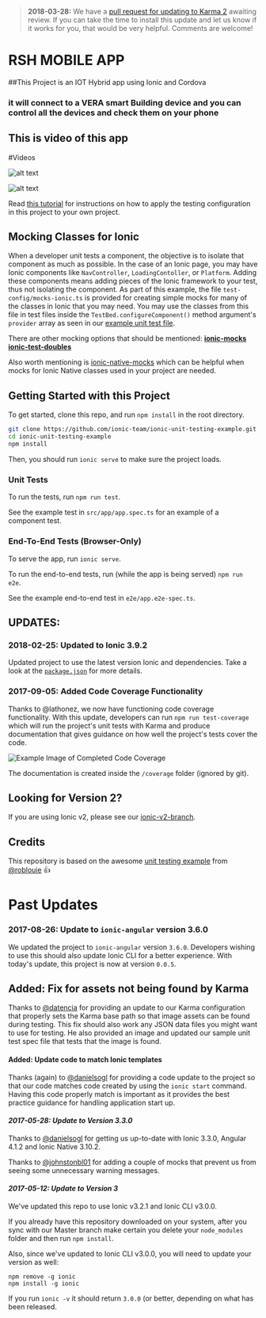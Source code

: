 > **2018-03-28:** We have a [pull request for updating to Karma 2](https://github.com/ionic-team/ionic-unit-testing-example/pull/87) awaiting review. If you can take the time to install this update and let us know if it works for you, that would be very helpful. Comments are welcome!

# RSH MOBILE APP
##This Project is an IOT Hybrid app using Ionic and Cordova

### it will connect to a VERA smart Building device and you can control all the devices and check them on your phone

## This is video of this app

#Videos

![alt text](./src/screen-records/1.gif) 

![alt text](./src/screen-records/2.gif) 




Read [this tutorial](https://leifwells.github.io/2017/08/27/testing-in-ionic-configure-existing-projects-for-testing/) for instructions on how to apply the testing configuration in this project to your own project. 

## Mocking Classes for Ionic
When a developer unit tests a component, the objective is to isolate that component as much as possible. In the case of an Ionic page, you may have Ionic components like `NavController`, `LoadingContoller`, or `Platform`. Adding these components means adding pieces of the Ionic framework to your test, thus not isolating the component. As part of this example, the file `test-config/mocks-ionic.ts` is provided for creating simple mocks for many of the classes in Ionic that you may need. You may use the classes from this file in test files inside the `TestBed.configureComponent()` method argument's `provider` array as seen in our [example unit test file](https://github.com/ionic-team/ionic-unit-testing-example/blob/master/src/app/app.spec.ts).

There are other mocking options that should be mentioned:
**[ionic-mocks](https://github.com/stonelasley/ionic-mocks)**
**[ionic-test-doubles](https://github.com/DomesticApp/ionic-test-doubles)**

Also worth mentioning is [ionic-native-mocks](https://github.com/chrisgriffith/ionic-native-mocks) which can be helpful when mocks for Ionic Native classes used in your project are needed.

Getting Started with this Project
-----------

To get started, clone this repo, and run `npm install` in the root directory.

```sh
git clone https://github.com/ionic-team/ionic-unit-testing-example.git
cd ionic-unit-testing-example
npm install
```
Then, you should run `ionic serve` to make sure the project loads.

### Unit Tests

To run the tests, run `npm run test`.

See the example test in `src/app/app.spec.ts` for an example of a component test.

### End-To-End Tests (Browser-Only)

To serve the app, run `ionic serve`.

To run the end-to-end tests, run (while the app is being served) `npm run e2e`.

See the example end-to-end test in `e2e/app.e2e-spec.ts`.

UPDATES:
--------
### **2018-02-25: Updated to Ionic 3.9.2**
Updated project to use the latest version Ionic and dependencies. Take a look at the [`package.json`](https://github.com/ionic-team/ionic-unit-testing-example/blob/master/package.json) for more details.

### **2017-09-05: Added Code Coverage Functionality**

Thanks to @lathonez, we now have functioning code coverage functionality. With this update, developers can run `npm run test-coverage` which will run the project's unit tests with Karma and produce documentation that gives guidance on how well the project's tests cover the code.

![Example Image of Completed Code Coverage](https://user-images.githubusercontent.com/1648535/30074946-54a36e50-9241-11e7-9ca8-6263d0353c58.png)

The documentation is created inside the `/coverage` folder (ignored by git).

## Looking for Version 2?

If you are using Ionic v2, please see our [ionic-v2-branch](https://github.com/ionic-team/ionic-unit-testing-example/tree/ionic-v2-branch).

## Credits

This repository is based on the awesome [unit testing example](https://github.com/roblouie/unit-testing-demo) from [@roblouie](https://github.com/roblouie/) :thumbsup:

Past Updates
==========

### **2017-08-26: Update to `ionic-angular` version 3.6.0**

We updated the project to `ionic-angular` version `3.6.0`. Developers wishing to use this should also update Ionic CLI for a better experience. With today's update, this project is now at version `0.0.5`.

## **Added: Fix for assets not being found by Karma**

Thanks to [@datencia](https://github.com/datencia) for providing an update to our Karma configuration that properly sets the Karma base path so that image assets can be found during testing. This fix should also work any JSON data files you might want to use for testing. He also provided an image and updated our sample unit test spec file that tests that the image is found. 

#### **Added: Update code to match Ionic templates**

Thanks (again) to [@danielsogl](https://github.com/danielsogl/) for providing a code update to the project so that our code matches code created by using the `ionic start` command. Having this code properly match is important as it provides the best practice guidance for handling application start up.

#### *2017-05-28: Update to Version 3.3.0*

Thanks to [@danielsogl](https://github.com/danielsogl/) for getting us up-to-date with Ionic 3.3.0, Angular 4.1.2 and Ionic Native 3.10.2.

Thanks to [@johnstonbl01](https://github.com/johnstonbl01/) for adding a couple of mocks that prevent us from seeing some unnecessary warning messages.

#### *2017-05-12: Update to Version 3* 

We've updated this repo to use Ionic v3.2.1 and Ionic CLI v3.0.0.

If you already have this repository downloaded on your system, after you sync with our Master branch make certain you delete your `node_modules` folder and then run `npm install`.

Also, since we've updated to Ionic CLI v3.0.0, you will need to update your version as well:
```
npm remove -g ionic
npm install -g ionic
```
If you run `ionic -v` it should return `3.0.0` (or better, depending on what has been released.

